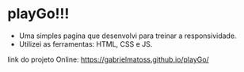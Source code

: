 # playGo!!!
* Uma simples pagina que desenvolvi para treinar a responsividade.
* Utilizei as ferramentas: HTML, CSS e JS.

link do projeto Online: https://gabrielmatoss.github.io/playGo/
